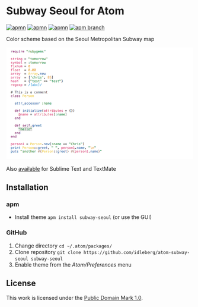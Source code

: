 # Subway Seoul for Atom

[![apmn](https://img.shields.io/apm/l/subway-seoul.svg?style=flat-square)](https://atom.io/themes/subway-seoul)
[![apmn](https://img.shields.io/apm/v/subway-seoul.svg?style=flat-square)](https://atom.io/themes/subway-seoul)
[![apmn](https://img.shields.io/apm/dm/subway-seoul.svg?style=flat-square)](https://atom.io/themes/subway-seoul)
[![apm branch](https://img.shields.io/travis/idleberg/atom-subway-seoul/master.svg?style=flat-square)](https://travis-ci.org/idleberg/atom-subway-seoul)

Color scheme based on the Seoul Metropolitan Subway map

![Screenshot](https://raw.githubusercontent.com/idleberg/atom-subway-seoul/master/preview.png)

Also [available](https://github.com/idleberg/Subway.tmTheme) for Sublime Text and TextMate

## Installation

### apm

* Install theme `apm install subway-seoul` (or use the GUI)

### GitHub

1. Change directory `cd ~/.atom/packages/`
2. Clone repository `git clone https://github.com/idleberg/atom-subway-seoul subway-seoul`
3. Enable theme from the *Atom/Preferences* menu

## License

This work is licensed under the [Public Domain Mark 1.0](LICENSE.md).